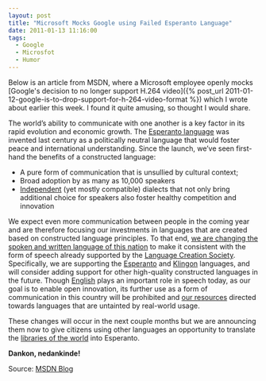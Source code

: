 ```yaml
---
layout: post
title: "Microsoft Mocks Google using Failed Esperanto Language"
date: 2011-01-13 11:16:00
tags:
  - Google
  - Microsfot
  - Humor
---
```


Below is an article from MSDN, where a Microsoft employee openly mocks [Google's decision to no longer support H.264 video]({% post_url 2011-01-12-google-is-to-drop-support-for-h-264-video-format %}) which I wrote about earlier this week. I found it quite amusing, so thought I would share.

The world’s ability to communicate with one another is a key factor in its rapid evolution and economic growth. The [Esperanto language](http://www.webmproject.org/) was invented last century as a politically neutral language that would foster peace and international understanding. Since the launch, we’ve seen first-hand the benefits of a constructed language:

  - A pure form of communication that is unsullied by cultural context;
  - Broad adoption by as many as 10,000 speakers
  - [Independent](http://en.wikipedia.org/wiki/Esperantido) (yet mostly compatible) dialects that not only bring additional choice for speakers also foster healthy competition and innovation

We expect even more communication between people in the coming year and are therefore focusing our investments in languages that are created based on constructed language principles. To that end, [we are changing the spoken and written language of this nation](http://blog.chromium.org/2011/01/html-video-codec-support-in-chrome.html) to make it consistent with the form of speech already supported by the [Language Creation Society](http://www.whatwg.org/). Specifically, we are supporting the [Esperanto](http://www.webmproject.org/) and [Klingon](http://theora.org/) languages, and will consider adding support for other high-quality constructed languages in the future. Though [English](http://en.wikipedia.org/wiki/H.264) plays an important role in speech today, as our goal is to enable open innovation, its further use as a form of communication in this country will be prohibited and [our resources](http://www.youtube.com/) directed towards languages that are untainted by real-world usage.

These changes will occur in the next couple months but we are announcing them now to give citizens using other languages an opportunity to translate the [libraries of the world](http://techcrunch.com/2010/05/01/h-264-66-percent-web-video/) into Esperanto.

**Dankon, nedankinde!**

Source: [MSDN Blog](http://blogs.msdn.com/b/tims/archive/2011/01/11/an-open-letter-from-the-president-of-the-united-states-of-google.aspx)</p>
